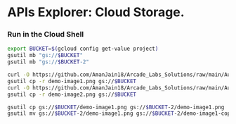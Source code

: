 # APIs Explorer: Cloud Storage.

### Run in the Cloud Shell

```bash
export BUCKET=$(gcloud config get-value project)
gsutil mb "gs://$BUCKET"
gsutil mb "gs://$BUCKET-2"
```

```bash
curl -O https://github.com/AmanJain18/Arcade_Labs_Solutions/raw/main/Aug_Trivia/files/demo-image1.png
gsutil cp -r demo-image1.png gs://$BUCKET
curl -O https://github.com/AmanJain18/Arcade_Labs_Solutions/raw/main/Aug_Trivia/files/demo-image2.png
gsutil cp -r demo-image2.png gs://$BUCKET
```

```bash
gsutil cp gs://$BUCKET/demo-image1.png gs://$BUCKET-2/demo-image1.png
gsutil mv gs://$BUCKET-2/demo-image1.png gs://$BUCKET-2/demo-image1-copy.png
```